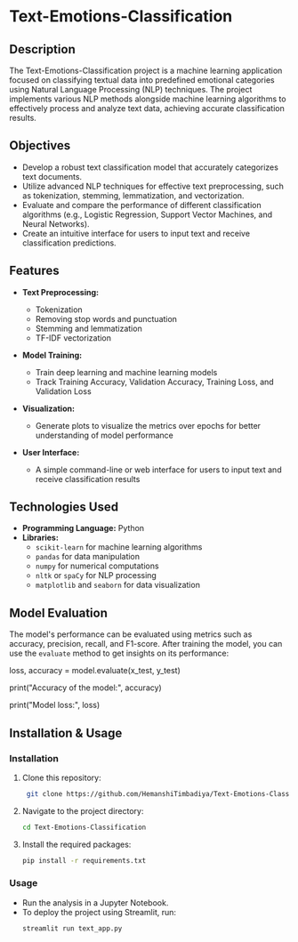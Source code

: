 # Text-Emotions-Classification

## Description

The Text-Emotions-Classification project is a machine learning application focused on classifying textual data into predefined emotional categories using Natural Language Processing (NLP) techniques. The project implements various NLP methods alongside machine learning algorithms to effectively process and analyze text data, achieving accurate classification results.

## Objectives

- Develop a robust text classification model that accurately categorizes text documents.
- Utilize advanced NLP techniques for effective text preprocessing, such as tokenization, stemming, lemmatization, and vectorization.
- Evaluate and compare the performance of different classification algorithms (e.g., Logistic Regression, Support Vector Machines, and Neural Networks).
- Create an intuitive interface for users to input text and receive classification predictions.

## Features

- **Text Preprocessing:**
  - Tokenization
  - Removing stop words and punctuation
  - Stemming and lemmatization
  - TF-IDF vectorization

- **Model Training:**
  - Train deep learning and machine learning models
  - Track Training Accuracy, Validation Accuracy, Training Loss, and Validation Loss

- **Visualization:**
  - Generate plots to visualize the metrics over epochs for better understanding of model performance

- **User Interface:**
  - A simple command-line or web interface for users to input text and receive classification results

## Technologies Used

- **Programming Language:** Python
- **Libraries:**
  - `scikit-learn` for machine learning algorithms
  - `pandas` for data manipulation
  - `numpy` for numerical computations
  - `nltk` or `spaCy` for NLP processing
  - `matplotlib` and `seaborn` for data visualization

## Model Evaluation

The model's performance can be evaluated using metrics such as accuracy, precision, recall, and F1-score. After training the model, you can use the `evaluate` method to get insights on its performance:

loss, accuracy = model.evaluate(x_test, y_test)

print("Accuracy of the model:", accuracy)

print("Model loss:", loss)

## Installation & Usage

### Installation
1. Clone this repository:
   ```bash
    git clone https://github.com/HemanshiTimbadiya/Text-Emotions-Classification.git
2. Navigate to the project directory:
   ```bash
   cd Text-Emotions-Classification
   
4. Install the required packages:
   ```bash
   pip install -r requirements.txt

### Usage
- Run the analysis in a Jupyter Notebook.
- To deploy the project using Streamlit, run:
  ```bash
  streamlit run text_app.py 

